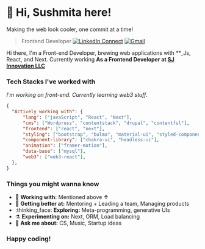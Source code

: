 <!-- [<img align="right" width="400" src="https://github-readme-stats.vercel.app/api?username=Geektrovert&&show_icons=true&theme=tokyonight&count_private=true" alt="Geektrovert's Github Stats"/>](https://github.com/Geektrovert) -->
# :wave: Hi, Sushmita here!
Making the web look cooler, one commit at a time!
> Frontend Developer
[![LinkedIn Connect](https://img.shields.io/badge/%20-Connect-black?color=222244&labelColor=000000&logo=linkedin&logoColor=f5f7fe)](https://www.linkedin.com/in/sushmita96/)
[![Gmail](https://img.shields.io/badge/%20-Send%20Mail-black?color=222244&labelColor=000000&logo=gmail&logoColor=f5f7fe)](mailto:sushmita4296@gmail.com?subject=From%20GitHub&&body=Hi,%20there.%20Found%20you%20on%20GitHub!%20Let's%20talk%20about...)

Hi there, I'm a Front-end Developer, brewing web applications with **_Js, React, and Next. Currently working **As a Frontend Developer at [SJ Innovation LLC](https://sjinnovation.com/)** 
### Tech Stacks I've worked with
*I'm working on front-end. Currently learning web3 stuff.*
```json
{
  "Actively working with": {
      "lang": ["javaScript", "React", "Next"],
      "cms": ["Wordpress", "contentstack", "drupal", "contentful"],
      "frontend": ["react", "next"],
      "styling": ["bootstrap", "bulma", "material-ui", "styled-components", "tailwind-css", "CSS3", "scss"],
      "component-library": ["chakra-ui", "headless-ui"],
      "animation": ["framer-motion"],
      "data-base": ["mysql"],
      "web3": ["web3-react"],
  },
}
```
### Things you might wanna know
- :telescope: <b>Working with:</b> Mentioned above **↑**
- :seedling: <b>Getting better at:</b> Mentoring + Leading a team, Managing products
- :thinking_face: <b>Exploring:</b> Meta-programming, generative UIs
- :alembic: <b>Experimenting on:</b> Next, ORM, Load balancing
- :speech_balloon: <b>Ask me about:</b> CS, Music, Startup ideas
### Happy coding!
